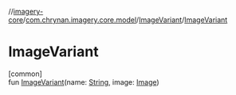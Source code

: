 //[imagery-core](../../../index.md)/[com.chrynan.imagery.core.model](../index.md)/[ImageVariant](index.md)/[ImageVariant](-image-variant.md)

# ImageVariant

[common]\
fun [ImageVariant](-image-variant.md)(name: [String](https://kotlinlang.org/api/latest/jvm/stdlib/kotlin/-string/index.html), image: [Image](../-image/index.md))

